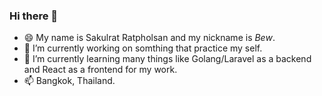 ### Hi there 👋
- 😄 My name is Sakulrat Ratpholsan and my nickname is *Bew*.
- 🔭 I’m currently working on somthing that practice my self.
- 🌱 I’m currently learning many things like Golang/Laravel as a backend and React as a frontend for my work.
- 📫 Bangkok, Thailand.
<!--
**Bewpabo/Bewpabo** is a ✨ _special_ ✨ repository because its `README.md` (this file) appears on your GitHub profile.

Here are some ideas to get you started:

- 🔭 I’m currently working on ...
- 🌱 I’m currently learning ...
- 👯 I’m looking to collaborate on ...
- 🤔 I’m looking for help with ...
- 💬 Ask me about ...
- 📫 How to reach me: ...
- 😄 Pronouns: ...
- ⚡ Fun fact: ...
-->
